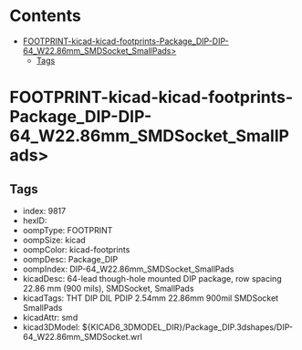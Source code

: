 



Contents
========

* [FOOTPRINT-kicad-kicad-footprints-Package_DIP-DIP-64_W22.86mm_SMDSocket_SmallPads>](#footprint-kicad-kicad-footprints-package_dip-dip-64_w2286mm_smdsocket_smallpads)
	* [Tags](#tags)

# FOOTPRINT-kicad-kicad-footprints-Package_DIP-DIP-64_W22.86mm_SMDSocket_SmallPads>

## Tags

- index: 9817
- hexID: 
- oompType: FOOTPRINT
- oompSize: kicad
- oompColor: kicad-footprints
- oompDesc: Package_DIP
- oompIndex: DIP-64_W22.86mm_SMDSocket_SmallPads
- kicadDesc: 64-lead though-hole mounted DIP package, row spacing 22.86 mm (900 mils), SMDSocket, SmallPads
- kicadTags: THT DIP DIL PDIP 2.54mm 22.86mm 900mil SMDSocket SmallPads
- kicadAttr: smd
- kicad3DModel: ${KICAD6_3DMODEL_DIR}/Package_DIP.3dshapes/DIP-64_W22.86mm_SMDSocket.wrl
